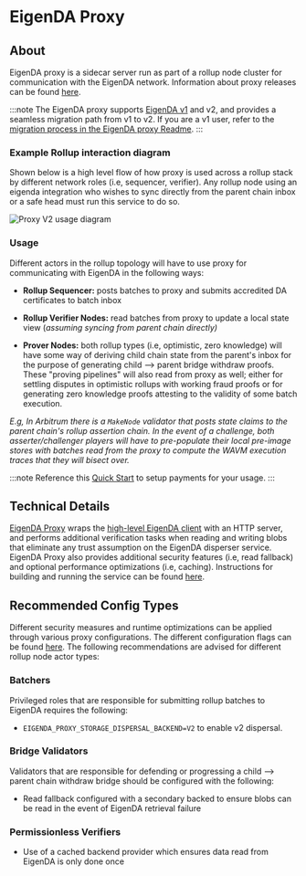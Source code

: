 # EigenDA Proxy

## About

EigenDA proxy is a sidecar server run as part of a rollup node cluster for communication with the EigenDA network. Information about
proxy releases can be found [here](https://github.com/Layr-Labs/eigenda-proxy/releases).

:::note
The EigenDA proxy supports [EigenDA v1](../v1/eigenda-proxyv1.md) and v2, and provides a seamless migration path from v1 to v2. If you are a v1 user,
refer to the [migration process in the EigenDA proxy Readme](https://github.com/Layr-Labs/eigenda-proxy?tab=readme-ov-file#migrating-from-eigenda-v1-to-v2). 
:::

### Example Rollup interaction diagram
Shown below is a high level flow of how proxy is used across a rollup stack by different network roles (i.e, sequencer, verifier). Any rollup node using an eigenda integration who wishes to sync directly from the parent chain inbox or a safe head must run this service to do so.

![Proxy V2 usage diagram](/img/integrations/proxy/proxy-v2.png)

### Usage
Different actors in the rollup topology will have to use proxy for communicating with EigenDA in the following ways:
- **Rollup Sequencer:** posts batches to proxy and submits accredited DA certificates to batch inbox
- **Rollup Verifier Nodes:** read batches from proxy to update a local state view (*assuming syncing from parent chain directly)*

- **Prover Nodes:** both rollup types (i.e, optimistic, zero knowledge) will have some way of deriving child chain state from the parent's inbox for the purpose of generating child --> parent bridge withdraw proofs. These "proving pipelines" will also read from proxy as well; either for settling disputes in optimistic rollups with working fraud proofs or for generating zero knowledge proofs attesting to the validity of some batch execution.

*E.g, In Arbitrum there is a `MakeNode` validator that posts state claims to the parent chain's rollup assertion chain. In the event of a challenge, both asserter/challenger players will have to pre-populate their local pre-image stores with batches read from the proxy to compute the WAVM execution traces that they will bisect over.*

:::note
Reference this [Quick Start](../quick-start/v2/index.md) to setup payments for your usage. 
:::
## Technical Details
[EigenDA Proxy](https://github.com/Layr-Labs/eigenda-proxy) wraps the [high-level EigenDA client](https://github.com/Layr-Labs/eigenda/blob/master/api/clients/eigenda_client.go) with an HTTP server, and performs additional verification tasks when reading and writing blobs that eliminate any trust assumption on the EigenDA disperser service. EigenDA Proxy also provides additional security features (i.e, read fallback) and optional performance optimizations (i.e, caching). Instructions for building and running the service can be found [here](https://github.com/Layr-Labs/eigenda-proxy/blob/main/README.md).

## Recommended Config Types
Different security measures and runtime optimizations can be applied through various proxy configurations. The different configuration flags can be found [here](https://github.com/Layr-Labs/eigenda-proxy/blob/main/docs/help_out.txt). The following recommendations are advised for different rollup node actor types:

### Batchers

Privileged roles that are responsible for submitting rollup batches to EigenDA requires the following:
- `EIGENDA_PROXY_STORAGE_DISPERSAL_BACKEND=V2` to enable v2 dispersal.

### Bridge Validators
Validators that are responsible for defending or progressing a child --> parent chain withdraw bridge should be configured with the following:
- Read fallback configured with a secondary backed to ensure blobs can be read in the event of EigenDA retrieval failure

### Permissionless Verifiers
- Use of a cached backend provider which ensures data read from EigenDA is only done once